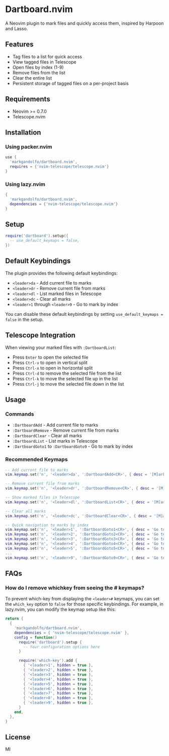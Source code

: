 # Dartboard.nvim

A Neovim plugin to mark files and quickly access them, inspired by Harpoon and Lasso.

## Features

- Tag files to a list for quick access
- View tagged files in Telescope
- Open files by index (1-9)
- Remove files from the list
- Clear the entire list
- Persistent storage of tagged files on a per-project basis

## Requirements

- Neovim >= 0.7.0
- Telescope.nvim

## Installation

### Using packer.nvim
```lua
use {
  'markgandolfo/dartboard.nvim',
  requires = {'nvim-telescope/telescope.nvim'}
}
```

### Using lazy.nvim
```lua
{
  'markgandolfo/dartboard.nvim',
  dependencies = {'nvim-telescope/telescope.nvim'}
}
```

## Setup

```lua
require('dartboard').setup({
  -- use_default_keymaps = false,
})
```

## Default Keybindings

The plugin provides the following default keybindings:

- `<leader>da` - Add current file to marks
- `<leader>dr` - Remove current file from marks
- `<leader>dl` - List marked files in Telescope
- `<leader>dc` - Clear all marks
- `<leader>1` through `<leader>9` - Go to mark by index

You can disable these default keybindings by setting `use_default_keymaps = false` in the setup.

## Telescope Integration

When viewing your marked files with `:DartboardList`:
- Press `Enter` to open the selected file
- Press `Ctrl-v` to open in vertical split
- Press `Ctrl-x` to open in horizontal split
- Press `Ctrl-d` to remove the selected file from the list
- Press `Ctrl-k` to move the selected file up in the list
- Press `Ctrl-j` to move the selected file down in the list

## Usage

### Commands

- `:DartboardAdd` - Add current file to marks
- `:DartboardRemove` - Remove current file from marks
- `:DartboardClear` - Clear all marks
- `:DartboardList` - List marks in Telescope
- `:DartboardGoto1` to `:DartboardGoto9` - Go to mark by index

### Recommended Keymaps

```lua
-- Add current file to marks
vim.keymap.set('n', '<leader>da', ':DartboardAdd<CR>', { desc = '[M]ark [A]dd file' })

-- Remove current file from marks
vim.keymap.set('n', '<leader>dr', ':DartboardRemove<CR>', { desc = '[M]ark [R]emove file' })

-- Show marked files in Telescope
vim.keymap.set('n', '<leader>dl', ':DartboardList<CR>', { desc = '[M]ark [S]how files' })

-- Clear all marks
vim.keymap.set('n', '<leader>dc', ':DartboardClear<CR>', { desc = '[M]ark [C]lear all' })

-- Quick navigation to marks by index
vim.keymap.set('n', '<leader>1', ':DartboardGoto1<CR>', { desc = 'Go to mark 1' })
vim.keymap.set('n', '<leader>2', ':DartboardGoto2<CR>', { desc = 'Go to mark 2' })
vim.keymap.set('n', '<leader>3', ':DartboardGoto3<CR>', { desc = 'Go to mark 3' })
vim.keymap.set('n', '<leader>4', ':DartboardGoto4<CR>', { desc = 'Go to mark 4' })
vim.keymap.set('n', '<leader>5', ':DartboardGoto5<CR>', { desc = 'Go to mark 5' })
...
vim.keymap.set('n', '<leader>9', ':DartboardGoto9<CR>', { desc = 'Go to mark 9' })
```


## FAQs

### How do I remove whichkey from seeing the <leader># keymaps?

To prevent which-key from displaying the `<leader>#` keymaps, you can set the `which_key` option to `false` for those specific keybindings.
For example, in lazy.nvim, you can modify the keymap setup like this:

```lua
return {
  {
    'markgandolfo/dartboard.nvim',
    dependencies = { 'nvim-telescope/telescope.nvim' },
    config = function()
      require('dartboard').setup {
        -- Your configuration options here
      }

      require('which-key').add {
        { '<leader>1', hidden = true },
        { '<leader>2', hidden = true },
        { '<leader>3', hidden = true },
        { '<leader>4', hidden = true },
        { '<leader>5', hidden = true },
        { '<leader>6', hidden = true },
        { '<leader>7', hidden = true },
        { '<leader>8', hidden = true },
        { '<leader>9', hidden = true },
      }
    end,
  },
}
```

## License

MI
